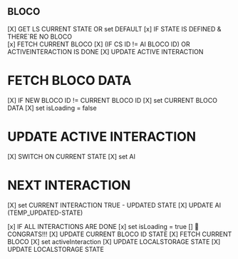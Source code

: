 <!-- 
  ACTIVEINTERACTION = AI
  CURRENTBLOCODATA = CBD
  CURRENTSTATE = CS 
---->

## BLOCO
[X] GET LS CURRENT STATE OR set DEFAULT
  [x] IF STATE IS DEFINED & THERE`RE NO BLOCO  
    [x] FETCH CURRENT BLOCO
  [X] (IF CS ID != AI BLOCO ID) OR ACTIVEINTERACTION IS DONE
    [X] UPDATE ACTIVE INTERACTION

# FETCH BLOCO DATA
[X] IF NEW BLOCO ID != CURRENT BLOCO ID
  [X] set CURRENT BLOCO DATA
  [X] set isLoading = false

# UPDATE ACTIVE INTERACTION
[X] SWITCH ON CURRENT STATE 
  [X] set AI


# NEXT INTERACTION
[X] set CURRENT INTERACTION TRUE - UPDATED STATE
  [X] UPDATE AI (TEMP_UPDATED-STATE)

[x] IF ALL INTERACTIONS ARE DONE
  [x] set isLoading = true
  [] 🎉 CONGRATS!!! 
  [X] UPDATE CURRENT BLOCO ID STATE
  [X] FETCH CURRENT BLOCO
    [X] set activeInteraction
  [X] UPDATE LOCALSTORAGE STATE
[X] UPDATE LOCALSTORAGE STATE
